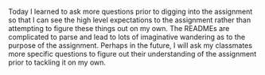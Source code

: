Today I learned to ask more questions prior to digging into the assignment so that I can see the high level expectations to the assignment rather than attempting to figure these things out on my own.  The READMEs are complicated to parse and lead to lots of imaginative wandering as to the purpose of the assignment.  Perhaps in the future, I will ask my classmates more specific questions to figure out their understanding of the assignment prior to tackling it on my own.
